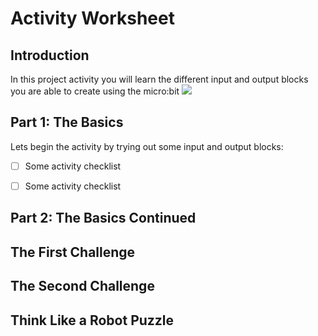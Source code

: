 # Activity Worksheet

## Introduction
In this project activity you will learn the different input and output blocks you are able to create using the micro:bit
![](https://github.com/TheRoyalBankofScotland-CodingSchool/Programming-Basics/blob/master/Part-1_Inputs%26Outputs/Micro:bit/Resources/Assets/microbit-mainpage.png)

## Part 1: The Basics
Lets begin the activity by trying out some input and output blocks:

- [ ] Some activity checklist

- [ ] Some activity checklist

## Part 2: The Basics Continued

## The First Challenge

## The Second Challenge

## Think Like a Robot Puzzle